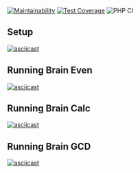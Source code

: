 [![Maintainability](https://api.codeclimate.com/v1/badges/94672faf6d06259441cf/maintainability)](https://codeclimate.com/github/alex-rysaev/php-project-lvl1/maintainability)
[![Test Coverage](https://api.codeclimate.com/v1/badges/94672faf6d06259441cf/test_coverage)](https://codeclimate.com/github/alex-rysaev/php-project-lvl1/test_coverage)
![PHP CI](https://github.com/alex-rysaev/php-project-lvl1/workflows/PHP%20CI/badge.svg)

## Setup

[![asciicast](https://asciinema.org/a/B6tlRNDUU63YyWlzEnxWyVLlk.svg)](https://asciinema.org/a/B6tlRNDUU63YyWlzEnxWyVLlk)

## Running Brain Even

[![asciicast](https://asciinema.org/a/KkuI9o1R4aVNl25NVEutOOMIj.svg)](https://asciinema.org/a/KkuI9o1R4aVNl25NVEutOOMIj)

## Running Brain Calc

[![asciicast](https://asciinema.org/a/qbAEe0GcRzSNEmZXBQwYreIjc.svg)](https://asciinema.org/a/qbAEe0GcRzSNEmZXBQwYreIjc)

## Running Brain GCD

[![asciicast](https://asciinema.org/a/fP9o5NbEtwLIJxFCrqQ21ogkY.svg)](https://asciinema.org/a/fP9o5NbEtwLIJxFCrqQ21ogkY)